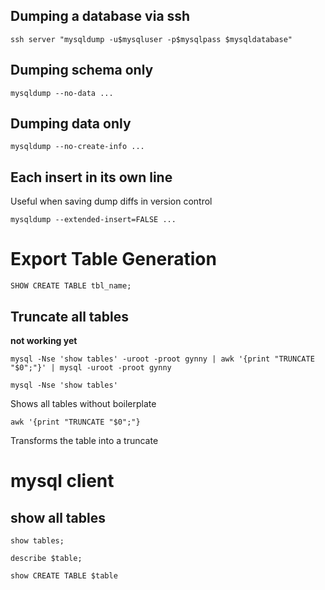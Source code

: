 Dumping a database via ssh
--------------------------

    ssh server "mysqldump -u$mysqluser -p$mysqlpass $mysqldatabase"


Dumping schema only
-------------------

    mysqldump --no-data ...

Dumping data only
-----------------

    mysqldump --no-create-info ...

Each insert in its own line
---------------------------

Useful when saving dump diffs in version control

    mysqldump --extended-insert=FALSE ...

# Export Table Generation

```
SHOW CREATE TABLE tbl_name;
```


Truncate all tables
-------------------

**not working yet**

    mysql -Nse 'show tables' -uroot -proot gynny | awk '{print "TRUNCATE "$0";"}' | mysql -uroot -proot gynny

    mysql -Nse 'show tables'

Shows all tables without boilerplate

    awk '{print "TRUNCATE "$0";"}

Transforms the table into a truncate

# mysql client

## show all tables

    show tables;

    describe $table;

    show CREATE TABLE $table
